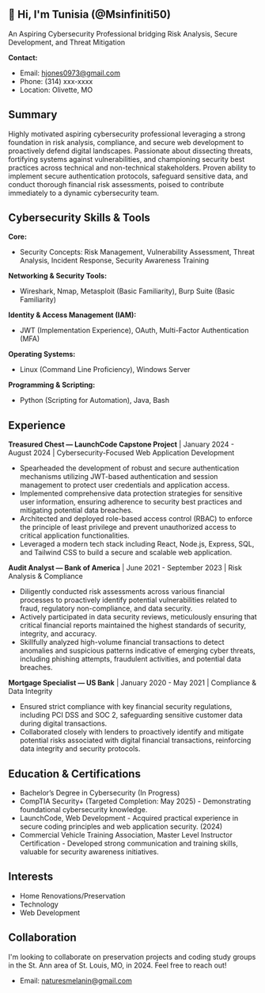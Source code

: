 ## 👋 Hi, I'm Tunisia (@Msinfiniti50)

An Aspiring Cybersecurity Professional bridging Risk Analysis, Secure Development, and Threat Mitigation

**Contact:**
* Email: hjones0973@gmail.com
* Phone: (314) xxx-xxxx
* Location: Olivette, MO

## Summary

Highly motivated aspiring cybersecurity professional leveraging a strong foundation in risk analysis, compliance, and secure web development to proactively defend digital landscapes. Passionate about dissecting threats, fortifying systems against vulnerabilities, and championing security best practices across technical and non-technical stakeholders. Proven ability to implement secure authentication protocols, safeguard sensitive data, and conduct thorough financial risk assessments, poised to contribute immediately to a dynamic cybersecurity team.

## Cybersecurity Skills & Tools

**Core:**

* Security Concepts: Risk Management, Vulnerability Assessment, Threat Analysis, Incident Response, Security Awareness Training

**Networking & Security Tools:**

* Wireshark, Nmap, Metasploit (Basic Familiarity), Burp Suite (Basic Familiarity)

**Identity & Access Management (IAM):**

* JWT (Implementation Experience), OAuth, Multi-Factor Authentication (MFA)

**Operating Systems:**

* Linux (Command Line Proficiency), Windows Server

**Programming & Scripting:**

* Python (Scripting for Automation), Java, Bash

## Experience

**Treasured Chest — LaunchCode Capstone Project** | January 2024 - August 2024 | Cybersecurity-Focused Web Application Development

* Spearheaded the development of robust and secure authentication mechanisms utilizing JWT-based authentication and session management to protect user credentials and application access.
* Implemented comprehensive data protection strategies for sensitive user information, ensuring adherence to security best practices and mitigating potential data breaches.
* Architected and deployed role-based access control (RBAC) to enforce the principle of least privilege and prevent unauthorized access to critical application functionalities.
* Leveraged a modern tech stack including React, Node.js, Express, SQL, and Tailwind CSS to build a secure and scalable web application.

**Audit Analyst — Bank of America** | June 2021 - September 2023 | Risk Analysis & Compliance

* Diligently conducted risk assessments across various financial processes to proactively identify potential vulnerabilities related to fraud, regulatory non-compliance, and data security.
* Actively participated in data security reviews, meticulously ensuring that critical financial reports maintained the highest standards of security, integrity, and accuracy.
* Skillfully analyzed high-volume financial transactions to detect anomalies and suspicious patterns indicative of emerging cyber threats, including phishing attempts, fraudulent activities, and potential data breaches.

**Mortgage Specialist — US Bank** | January 2020 - May 2021 | Compliance & Data Integrity

* Ensured strict compliance with key financial security regulations, including PCI DSS and SOC 2, safeguarding sensitive customer data during digital transactions.
* Collaborated closely with lenders to proactively identify and mitigate potential risks associated with digital financial transactions, reinforcing data integrity and security protocols.

## Education & Certifications

* Bachelor’s Degree in Cybersecurity (In Progress)
* CompTIA Security+ (Targeted Completion: May 2025) - Demonstrating foundational cybersecurity knowledge.
* LaunchCode, Web Development - Acquired practical experience in secure coding principles and web application security. (2024)
* Commercial Vehicle Training Association, Master Level Instructor Certification - Developed strong communication and training skills, valuable for security awareness initiatives.

## Interests

* Home Renovations/Preservation
* Technology
* Web Development

## Collaboration

I'm looking to collaborate on preservation projects and coding study groups in the St. Ann area of St. Louis, MO, in 2024.  Feel free to reach out!

* Email: naturesmelanin@gmail.com

<!---
Msinfiniti50/Msinfiniti50 is a ✨ special ✨ repository because its `README.md` (this file) appears on your GitHub profile.
You can click the Preview link to take a look at your changes.
--->
